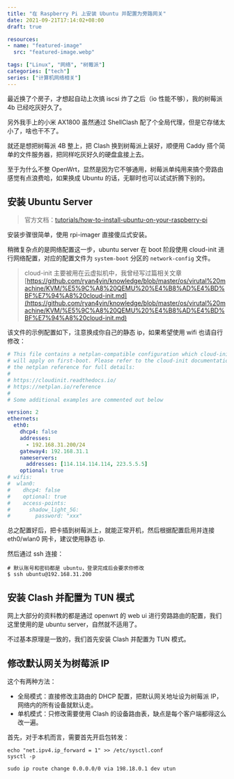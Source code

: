 ```yaml
---
title: "在 Raspberry Pi 上安装 Ubuntu 并配置为旁路网关"
date: 2021-09-21T17:14:02+08:00
draft: true

resources:
- name: "featured-image"
  src: "featured-image.webp"

tags: ["Linux", "网络", "树莓派"]
categories: ["tech"]
series: ["计算机网络相关"]
---
```


最近换了个房子，才想起自动上次搞 iscsi 炸了之后（io 性能不够），我的树莓派 4b 已经吃灰好久了。

另外我手上的小米 AX1800 虽然通过 ShellClash 配了个全局代理，但是它存储太小了，啥也干不了。

就还是想把树莓派 4B 整上，把 Clash 换到树莓派上装好，顺便用 Caddy 搭个简单的文件服务器，把同样吃灰好久的硬盘盒接上去。

至于为什么不整 OpenWrt，显然是因为它不够通用，树莓派单纯用来搞个旁路由感觉有点浪费哈，如果换成 Ubuntu 的话，无聊时也可以试试折腾下别的。


## 安装 Ubuntu Server

>官方文档：[tutorials/how-to-install-ubuntu-on-your-raspberry-pi](https://ubuntu.com/tutorials/how-to-install-ubuntu-on-your-raspberry-pi#1-overview)

安装步骤很简单，使用 rpi-imager 直接傻瓜式安装。

稍微复杂点的是网络配置这一步，ubuntu server 在 boot 阶段使用 cloud-init 进行网络配置，对应的配置文件为 `system-boot` 分区的 `network-config` 文件。

>cloud-init 主要被用在云虚拟机中，我曾经写过篇相关文章 [https://github.com/ryan4yin/knowledge/blob/master/os/virutal%20machine/KVM/%E5%9C%A8%20QEMU%20%E4%B8%AD%E4%BD%BF%E7%94%A8%20cloud-init.md](https://github.com/ryan4yin/knowledge/blob/master/os/virutal%20machine/KVM/%E5%9C%A8%20QEMU%20%E4%B8%AD%E4%BD%BF%E7%94%A8%20cloud-init.md)

该文件的示例配置如下，注意换成你自己的静态 ip，如果希望使用 wifi 也请自行修改：

```yaml
# This file contains a netplan-compatible configuration which cloud-init
# will apply on first-boot. Please refer to the cloud-init documentation and
# the netplan reference for full details:
#
# https://cloudinit.readthedocs.io/
# https://netplan.io/reference
#
# Some additional examples are commented out below

version: 2
ethernets:
  eth0:
    dhcp4: false
    addresses:
      - 192.168.31.200/24
    gateway4: 192.168.31.1
    nameservers:
      addresses: [114.114.114.114, 223.5.5.5]
    optional: true
# wifis:
#  wlan0:
#    dhcp4: false
#    optional: true
#    access-points:
#      shadow_light_5G:
#        password: "xxx"
```

总之配置好后，把卡插到树莓派上，就能正常开机，然后根据配置启用并连接 eth0/wlan0 网卡，建议使用静态 ip.

然后通过 ssh 连接：

```shell
# 默认账号和密码都是 ubuntu，登录完成后会要求你修改
$ ssh ubuntu@192.168.31.200
```


## 安装 Clash 并配置为 TUN 模式

网上大部分的资料教的都是通过 openwrt 的 web ui 进行旁路路由的配置，我们这里使用的是 ubuntu server，自然就不适用了。

不过基本原理是一致的，我们首先安装 Clash 并配置为 TUN 模式。


## 修改默认网关为树莓派 IP

这个有两种方法：

- 全局模式：直接修改主路由的 DHCP 配置，把默认网关地址设为树莓派 IP，网络内的所有设备就默认走。
- 单机模式：只修改需要使用 Clash 的设备路由表，缺点是每个客户端都得这么改一遍。


首先，对于本机而言，需要首先开启包转发：

```shell
echo "net.ipv4.ip_forward = 1" >> /etc/sysctl.conf
sysctl -p
```


```shell
sudo ip route change 0.0.0.0/0 via 198.18.0.1 dev utun
```


